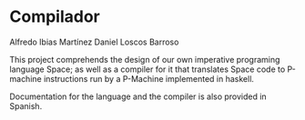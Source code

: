 # Compilador
Alfredo Ibias Martínez
Daniel Loscos Barroso

This project comprehends the design of our own imperative programing language Space; as well as a compiler for it that translates Space code to P-machine instructions run by a P-Machine implemented in haskell.

Documentation for the language and the compiler is also provided in Spanish.
